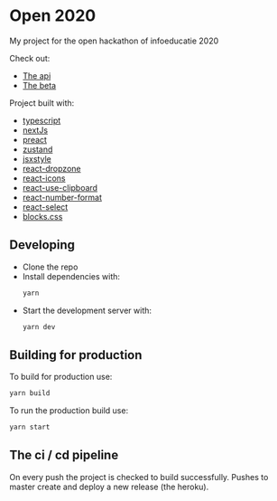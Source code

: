 # Open 2020

My project for the open hackathon of infoeducatie 2020

Check out:

-   [The api](https://github.com/BlueGhostGH/open20api)
-   [The beta](https://doffybox.herokuapp.com/)

Project built with:

-   [typescript](https://www.typescriptlang.org/)
-   [nextJs](https://nextjs.org/)
-   [preact](https://preactjs.com/)
-   [zustand](https://github.com/react-spring/zustand)
-   [jsxstyle](https://github.com/jsxstyle/jsxstyle)
-   [react-dropzone](https://react-dropzone.js.org/)
-   [react-icons](https://react-icons.github.io/react-icons/)
-   [react-use-clipboard](https://github.com/danoc/react-use-clipboard)
-   [react-number-format](https://www.npmjs.com/package/react-number-format)
-   [react-select](https://www.npmjs.com/package/react-switch)
-   [blocks.css](https://thesephist.github.io/blocks.css/)

## Developing

-   Clone the repo
-   Install dependencies with:
    ```sh
    yarn
    ```
-   Start the development server with:
    ```sh
    yarn dev
    ```

## Building for production

To build for production use:

```sh
yarn build
```

To run the production build use:

```sh
yarn start
```

## The ci / cd pipeline

On every push the project is checked to build successfully. Pushes to master create and deploy a new release (the heroku).
